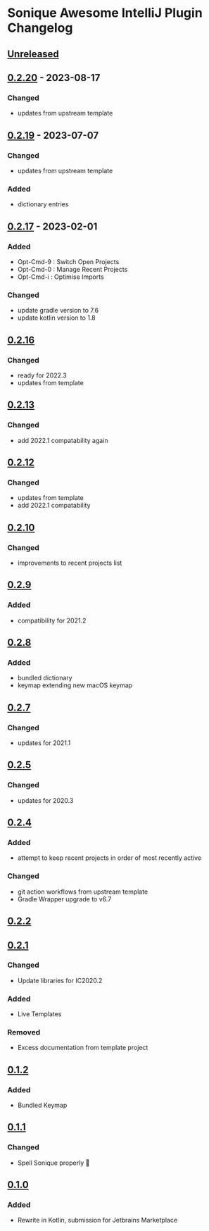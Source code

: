 <!-- Keep a Changelog guide -> https://keepachangelog.com -->

# Sonique Awesome IntelliJ Plugin Changelog

## [Unreleased]

## [0.2.20] - 2023-08-17

### Changed
- updates from upstream template

## [0.2.19] - 2023-07-07

### Changed
- updates from upstream template

### Added
- dictionary entries

## [0.2.17] - 2023-02-01

### Added
- Opt-Cmd-9 : Switch Open Projects
- Opt-Cmd-0 : Manage Recent Projects
- Opt-Cmd-i : Optimise Imports

### Changed
- update gradle version to 7.6
- update kotlin version to 1.8

## [0.2.16]

### Changed
- ready for 2022.3
- updates from template

## [0.2.13]

### Changed
- add 2022.1 compatability again

## [0.2.12]

### Changed
- updates from template
- add 2022.1 compatability

## [0.2.10]

### Changed
- improvements to recent projects list

## [0.2.9]

### Added
- compatibility for 2021.2

## [0.2.8]

### Added
- bundled dictionary
- keymap extending new macOS keymap

## [0.2.7]

### Changed
- updates for 2021.1

## [0.2.5]

### Changed
- updates for 2020.3

## [0.2.4]

### Added
- attempt to keep recent projects in order of most recently active

### Changed
- git action workflows from upstream template
- Gradle Wrapper upgrade to v6.7

## [0.2.2]

## [0.2.1]

### Changed
- Update libraries for IC2020.2

### Added
- Live Templates

### Removed
- Excess documentation from template project

## [0.1.2]

### Added
- Bundled Keymap

## [0.1.1]

### Changed
- Spell Sonique properly :facepalm:

## [0.1.0]

### Added
- Rewrite in Kotlin, submission for Jetbrains Marketplace

[Unreleased]: https://github.com/team-sonique/intellij-plugin/compare/v0.2.20...HEAD
[0.2.20]: https://github.com/team-sonique/intellij-plugin/compare/v0.2.19...v0.2.20
[0.2.19]: https://github.com/team-sonique/intellij-plugin/compare/v0.2.17...v0.2.19
[0.2.17]: https://github.com/team-sonique/intellij-plugin/compare/v0.2.16...v0.2.17
[0.2.16]: https://github.com/team-sonique/intellij-plugin/compare/v0.2.13...v0.2.16
[0.2.13]: https://github.com/team-sonique/intellij-plugin/compare/v0.2.12...v0.2.13
[0.2.12]: https://github.com/team-sonique/intellij-plugin/compare/v0.2.10...v0.2.12
[0.2.10]: https://github.com/team-sonique/intellij-plugin/compare/v0.2.9...v0.2.10
[0.2.9]: https://github.com/team-sonique/intellij-plugin/compare/v0.2.8...v0.2.9
[0.2.8]: https://github.com/team-sonique/intellij-plugin/compare/v0.2.7...v0.2.8
[0.2.7]: https://github.com/team-sonique/intellij-plugin/compare/v0.2.5...v0.2.7
[0.2.5]: https://github.com/team-sonique/intellij-plugin/compare/v0.2.4...v0.2.5
[0.2.4]: https://github.com/team-sonique/intellij-plugin/compare/v0.2.2...v0.2.4
[0.2.2]: https://github.com/team-sonique/intellij-plugin/compare/v0.2.1...v0.2.2
[0.2.1]: https://github.com/team-sonique/intellij-plugin/compare/v0.1.2...v0.2.1
[0.1.2]: https://github.com/team-sonique/intellij-plugin/compare/v0.1.1...v0.1.2
[0.1.1]: https://github.com/team-sonique/intellij-plugin/compare/v0.1.0...v0.1.1
[0.1.0]: https://github.com/team-sonique/intellij-plugin/commits/v0.1.0
